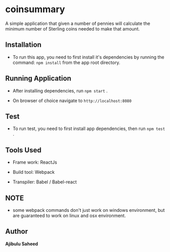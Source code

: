 # coinsummary
A simple application that given a number of pennies will calculate the minimum number of Sterling coins needed to make that amount.

## Installation

* To run this app, you need to first install it's dependencies by running the command: ``` npm install ```  from the app root directory.

## Running Application

* After installing dependencies, run ``` npm start ``` .

* On browser of choice navigate to ``` http://localhost:8080 ```

## Test

* To run test, you need to first install app dependencies, then run ``` npm test ``` .

## Tools Used

* Frame work: ReactJs

* Build tool: Webpack

* Transpiler: Babel / Babel-react

## NOTE

* some webpack commands don't just work on windows environment, but are guaranteed to work on linux and osx environment.

## Author

**Ajibulu  Saheed**


